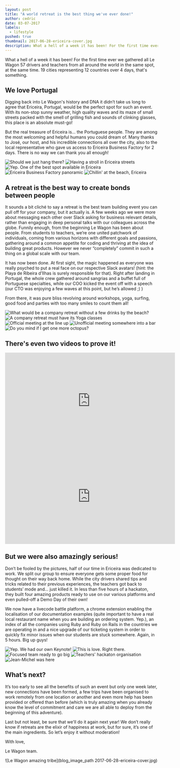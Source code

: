 ```yaml
---
layout: post
title: "A world retreat is the best thing we've ever done!"
author: cedric
date: 03-07-2017
labels:
  - lifestyle
pushed: true
thumbnail: 2017-06-28-ericeira-cover.jpg
description: What a hell of a week it has been! For the first time ever we gathered all Le Wagon 57 drivers and teachers from all around the world in the same spot, at the same time.
---
```


What a hell of a week it has been! For the first time ever we gathered all Le Wagon 57 drivers and teachers from all around the world in the same spot, at the same time. 19 cities representing 12 countries over 4 days, that's something.

## We love Portugal

Digging back into Le Wagon's history and DNA it didn’t take us long to agree that Ericeira, Portugal, would be the perfect spot for such an event. With its non-stop sunny weather, high quality waves and its maze of small streets packed with the smell of grilling fish and sounds of clinking glasses, this place is an absolute must-go!

But the real treasure of Ericeira is… the Portuguese people. They are among the most welcoming and helpful humans you could dream of. Many thanks to José, our host, and his incredible connections all over the city, also to the local representative who gave us access to Ericeira Business Factory for 2 days. There is no way we can thank you all enough!

<div class="photo-gallery">
  <img class="mid" src="blog_image_path 2017-06-28-ericeira-6.jpg" alt="Should we just hang there?">
  <img class="mid" src="blog_image_path 2017-06-28-ericeira-5.jpg" alt="Having a stroll in Ericeira streets">
  <img class="full" src="blog_image_path 2017-06-28-ericeira-22.jpg" alt="Yep. One of the best spot available in Ericeira">
  <img class="mid" src="blog_image_path 2017-06-28-ericeira-19.jpg" alt="Ericeira Business Factory panoramic">
  <img class="mid" src="blog_image_path 2017-06-28-ericeira-1.jpg" alt="Chillin' at the beach, Ericeira">
</div>

## A retreat is the best way to create bonds between people

It sounds a bit cliché to say a retreat is the best team building event you can pull off for your company, but it actually is. A few weeks ago we were more about messaging each other over Slack asking for business relevant details, rather than engaging in deep personal talks with our colleagues across the globe. Funnily enough, from the beginning Le Wagon has been about people. From students to teachers, we’re one united patchwork of individuals, coming from various horizons with different goals and passions, gathering around a common appetite for coding and thriving at the idea of building great products. However we never “completely” commit in such a thing on a global scale with our team.

It has now been done. At first sight, the magic happened as everyone was really psyched to put a real face on our respective Slack avatars! (hint: the Playa de Ribeira d’Ilhas is surely responsible for that). Right after landing in Portugal, the whole crew gathered around sangrias and a buffet full of Portuguese specialties, while our COO kicked the event off with a speech (our CTO was enjoying a few waves at this point, but he’s allowed ;) )

From there, it was pure bliss revolving around workshops, yoga, surfing, good food and parties with too many smiles to count them all!

<div class="photo-gallery">
  <img class="mid" src="blog_image_path 2017-06-28-ericeira-3.jpg" alt="What would be a company retreat without a few drinks by the beach?">
  <img class="mid" src="blog_image_path 2017-06-28-ericeira-16.jpg" alt="A company retreat must have its Yoga classes">
  <img class="full" src="blog_image_path 2017-06-28-ericeira-9.jpg" alt="Official meeting at the line up">
  <img class="mid" src="blog_image_path 2017-06-28-ericeira-17.jpg" alt="Unofficial meeting somewhere into a bar">
  <img class="mid" src="blog_image_path 2017-06-28-ericeira-21.jpg" alt="Do you mind if I get one more octopus?">
</div>

## There's even two videos to prove it!

<div class="video-container">
  <div class="video-wrapper">
    <iframe width="560" height="315" src="https://www.youtube.com/embed/VUwd0J86_14" frameborder="0" allowfullscreen></iframe>
  </div>
</div>

<div class="video-container">
  <div class="video-wrapper">
    <iframe width="560" height="315" src="https://www.youtube.com/embed/_yZwUsWAw4g" frameborder="0" allowfullscreen></iframe>
  </div>
</div>

## But we were also amazingly serious!

Don’t be fooled by the pictures, half of our time in Ericeira was dedicated to work. We split our group to ensure everyone gets some proper food for thought on their way back home. While the city drivers shared tips and tricks related to their previous experiences, the teachers got back to students’ mode and… just killed it. In less than five hours of a hackaton, they built four amazing products ready to use on our various platforms and even pulled-off a Demo Day of their own!

We now have a livecode battle platform, a chrome extension enabling the localisation of our documentation examples (quite important to have a real local restaurant name when you are building an ordering system. Yep.), an index of all the companies using Ruby and Ruby on Rails in the countries we are operating in and a nice upgrade of our ticketing system in order to quickly fix minor issues when our students are stuck somewhere. Again, in 5 hours. Big up guys!

<div class="photo-gallery">
  <img class="mid" src="blog_image_path 2017-06-28-ericeira-4.jpg" alt="Yep. We had our own Keynote!">
  <img class="mid" src="blog_image_path 2017-06-28-ericeira-27.jpg" alt="This is love. Right there.">
  <img class="full" src="blog_image_path 2017-06-28-ericeira-12.jpg" alt="Focused team ready to go big">
  <img class="mid" src="blog_image_path 2017-06-28-ericeira-13.jpg" alt="Teachers' hackaton organisation">
  <img class="mid" src="blog_image_path 2017-06-28-ericeira-10.jpg" alt="Jean-Michel was here">
</div>

## What’s next?

It’s too early to see all the benefits of such an event but only one week later, new connections have been formed, a few trips have been organised to work remotely from one location or another and even more help has been provided or offered than before (which is truly amazing when you already know the level of commitment and care we are all able to deploy from the beginning of this adventure).

Last but not least, be sure that we'll do it again next year! We don’t really know if retreats are the elixir of happiness at work, but for sure, it’s one of the main ingredients. So let’s enjoy it without moderation!

With love,

Le Wagon team.

![Le Wagon amazing tribe](blog_image_path 2017-06-28-ericeira-cover.jpg)
